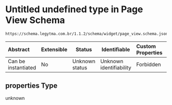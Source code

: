 # Untitled undefined type in Page View Schema

```txt
https://schema.legytma.com.br/1.1.2/schema/widget/page_view.schema.json#/properties
```




| Abstract            | Extensible | Status         | Identifiable            | Custom Properties | Additional Properties | Access Restrictions | Defined In                                                                               |
| :------------------ | ---------- | -------------- | ----------------------- | :---------------- | --------------------- | ------------------- | ---------------------------------------------------------------------------------------- |
| Can be instantiated | No         | Unknown status | Unknown identifiability | Forbidden         | Allowed               | none                | [page_view.schema.json\*](../schema/widget/page_view.schema.json) |

## properties Type

unknown
